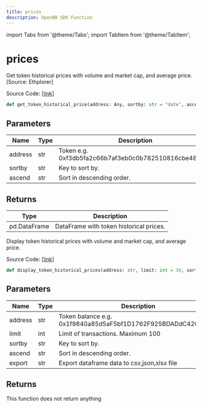 ```yaml
---
title: prices
description: OpenBB SDK Function
---
```


import Tabs from '@theme/Tabs';
import TabItem from '@theme/TabItem';

# prices

<Tabs>
<TabItem value="model" label="Model" default>

Get token historical prices with volume and market cap, and average price. [Source: Ethplorer]

Source Code: [[link](https://github.com/OpenBB-finance/OpenBBTerminal/tree/main/openbb_terminal/cryptocurrency/onchain/ethplorer_model.py#L545)]

```python
def get_token_historical_price(address: Any, sortby: str = "date", ascend: bool = False) -> pd.DataFrame
```
## Parameters

| Name | Type | Description | Default | Optional |
| ---- | ---- | ----------- | ------- | -------- |
| address | str | Token e.g. 0xf3db5fa2c66b7af3eb0c0b782510816cbe4813b8 | None | False |
| sortby | str | Key to sort by. | date | True |
| ascend | str | Sort in descending order. | False | True |

## Returns

| Type | Description |
| ---- | ----------- |
| pd.DataFrame | DataFrame with token historical prices. |



</TabItem>
<TabItem value="view" label="View">

Display token historical prices with volume and market cap, and average price.

Source Code: [[link](https://github.com/OpenBB-finance/OpenBBTerminal/tree/main/openbb_terminal/cryptocurrency/onchain/ethplorer_view.py#L334)]

```python
def display_token_historical_prices(address: str, limit: int = 30, sortby: str = "date", ascend: bool = False, export: str = "") -> None
```
## Parameters

| Name | Type | Description | Default | Optional |
| ---- | ---- | ----------- | ------- | -------- |
| address | str | Token balance e.g. 0x1f9840a85d5aF5bf1D1762F925BDADdC4201F984 | None | False |
| limit | int | Limit of transactions. Maximum 100 | 30 | True |
| sortby | str | Key to sort by. | date | True |
| ascend | str | Sort in descending order. | False | True |
| export | str | Export dataframe data to csv,json,xlsx file |  | True |

## Returns

This function does not return anything



</TabItem>
</Tabs>
